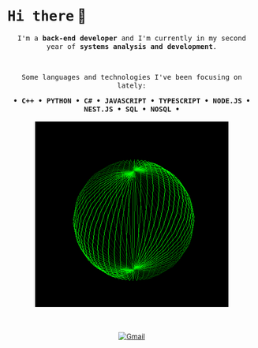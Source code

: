 # <samp>Hi there</samp> 👋

<p align="center">
    <samp>I'm a <strong>back-end developer</strong> and I'm currently in my second year of <strong>systems analysis and development</strong>.</samp>
</p>

<br>

<p align="center">
    <samp>Some languages and technologies I've been focusing on lately:</samp>
</p>

<div align="center">
    <samp>
        <strong>
            &bull; C++ &bull; PYTHON &bull; C# &bull; JAVASCRIPT &bull; TYPESCRIPT
            &bull; NODE.JS &bull; NEST.JS &bull; SQL &bull; NOSQL &bull;
        </strong>
        <br>
    </samp>
    <br>
    <img src="https://raw.githubusercontent.com/KauanIzidoro/KauanIzidoro/main/assets/RRsS.gif" alt="ASCII animation">
</div>

<br>


<br>

<div align="center">

[![Gmail](https://img.shields.io/badge/-Gmail-darkorange?style=flat-square&logo=gmail&logoColor=white)](mailto:cnttkauan@gmail.com)

</div>